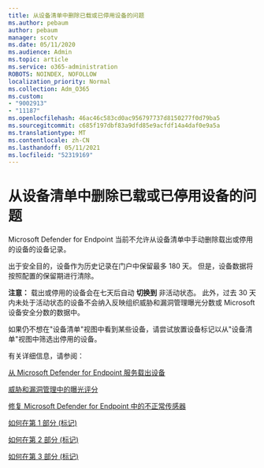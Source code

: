 ```yaml
---
title: 从设备清单中删除已载或已停用设备的问题
ms.author: pebaum
author: pebaum
manager: scotv
ms.date: 05/11/2020
ms.audience: Admin
ms.topic: article
ms.service: o365-administration
ROBOTS: NOINDEX, NOFOLLOW
localization_priority: Normal
ms.collection: Adm_O365
ms.custom:
- "9002913"
- "11187"
ms.openlocfilehash: 46ac46c583cd0ac956797737d8150277f0d79ba5
ms.sourcegitcommit: c685f197dbf83a9dfd85e9acfdf14a4daf0e9a5a
ms.translationtype: MT
ms.contentlocale: zh-CN
ms.lasthandoff: 05/11/2021
ms.locfileid: "52319169"
---
```

# <a name="issues-with-removing-an-offboarded-or-decommissioned-device-from-the-device-inventory"></a>从设备清单中删除已载或已停用设备的问题

Microsoft Defender for Endpoint 当前不允许从设备清单中手动删除载出或停用的设备的设备记录。

出于安全目的，设备作为历史记录在门户中保留最多 180 天。 但是，设备数据将按照配置的保留期进行清除。

**注意：** 载出或停用的设备会在七天后自动 **切换到** 非活动状态。 此外，过去 30 天内未处于活动状态的设备不会纳入反映组织威胁和漏洞管理曝光分数或 Microsoft 设备安全分数的数据中。
 
如果仍不想在"设备清单"视图中看到某些设备，请尝试放置设备标记以从"设备清单"视图中筛选出停用的设备。

有关详细信息，请参阅：

[从 Microsoft Defender for Endpoint 服务载出设备](/microsoft-365/security/defender-endpoint/offboard-machines.md)

[威胁和漏洞管理中的曝光评分](/microsoft-365/security/defender-endpoint/tvm-exposure-score.md)

[修复 Microsoft Defender for Endpoint 中的不正常传感器](/microsoft-365/security/defender-endpoint/fix-unhealthy-sensors#inactive-devices.md)

[如何在第 1 部分 (标记) ](https://techcommunity.microsoft.com/t5/microsoft-defender-for-endpoint/how-to-use-tagging-effectively-part-1/ba-p/1964058)

[如何在第 2 部分 (标记) ](https://techcommunity.microsoft.com/t5/microsoft-defender-for-endpoint/how-to-use-tagging-effectively-part-2/ba-p/1962008)

[如何在第 3 部分 (标记) ](https://techcommunity.microsoft.com/t5/microsoft-defender-for-endpoint/how-to-use-tagging-effectively-part-3/ba-p/1964073)




